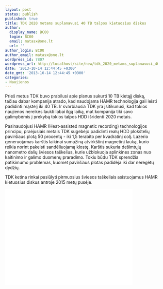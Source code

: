 ```yaml
---
layout: post
status: publish
published: true
title: TDK 2020 metams suplanavusi 40 TB talpos kietuosius diskus
author:
  display_name: BC00
  login: BC00
  email: matasx@one.lt
  url: ''
author_login: BC00
author_email: matasx@one.lt
wordpress_id: 7807
wordpress_url: http://localhost/site/new/tdk_2020_metams_suplanavusi_40_tb_talpos_kietuosius_diskus/
date: '2013-10-14 12:44:45 +0300'
date_gmt: '2013-10-14 12:44:45 +0300'
categories:
- Naujienos
---
```

<p>
	Prie&scaron; metus TDK buvo prabilusi apie planus sukurti 10 TB kietąjį diską, tačiau dabar kompanija atrado, kad naudojama HAMR technologija gali leisti padidinti mąstelį iki 40 TB. Ir svarbiausia TDK yra įsitikunusi, kad tokios naujienos nereikės laukti labai ilgą laiką, mat kompanija tiki savo galimybėmis į prekybą tokios talpos HDD i&scaron;ridenti 2020 metais.</p>
<p>
	Pasinaudojusi HAMR (Heat-assisted magnetic recording) technologijos principu, praėjusiais metais TDK sugebėjo padidinti realų HDD plok&scaron;telių pavir&scaron;iaus plotą 50 procentų - iki 1,5 terabito per kvadratinį colį. Lazerio generuojamas kar&scaron;tis laikinai sumažiną atvirk&scaron;tinį magnetinį lauką, kurio reikia norint pakeisti sandėliuojamą klostę. Kar&scaron;tis sukuria de&scaron;imtųjų nanometro dalių &scaron;viesos ta&scaron;kelius, kurie užblokuoja aplinkines zonas nuo kaitinimo ir galimo duomenų praradimo. Tokiu būdu TDK sprendžia patikimumo problemas, kuomet pavir&scaron;iaus plotas padidėja iki dar neregėtų dydžių.</p>
<p>
	TDK ketina rinkai pasiūlyti pirmuosius &scaron;viesos ta&scaron;keliais asistuojamus HAMR kietuosius diskus antroje 2015 metų pusėje.</p>
<p>
	<iframe allowfullscreen="" frameborder="0" height="315" src="//www.youtube.com/embed/5BYHBV2PTx4" width="420"></iframe></p>
